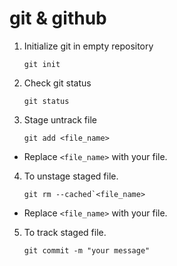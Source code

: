 # git & github

1. Initialize git in empty repository
   ````
   git init
   ````
2. Check git status
   ````
   git status
   ````
3. Stage untrack file
   ````
   git add <file_name>
   ````
+  Replace `<file_name>` with your file.
  
4. To unstage staged file.
   ```
   git rm --cached`<file_name>
   ````
+  Replace `<file_name>` with your file.

5. To track staged file.
   ````
   git commit -m "your message"
   ````
